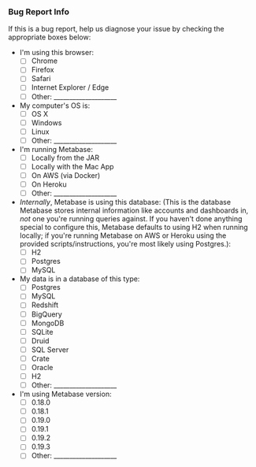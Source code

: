 

### Bug Report Info

If this is a bug report, help us diagnose your issue by checking the appropriate boxes below:

*  I'm using this browser:
   - [ ] Chrome
   - [ ] Firefox
   - [ ] Safari
   - [ ] Internet Explorer / Edge
   - [ ] Other: ____________________
*  My computer's OS is:
   - [ ] OS X
   - [ ] Windows
   - [ ] Linux
   - [ ] Other: ____________________
*  I'm running Metabase:
   - [ ] Locally from the JAR
   - [ ] Locally with the Mac App
   - [ ] On AWS (via Docker)
   - [ ] On Heroku
   - [ ] Other: ____________________
* *Internally*, Metabase is using this database: (This is the database Metabase stores internal information like accounts and dashboards in, *not* one you're running queries against. If you haven't done anything special to configure this, Metabase defaults to using H2 when running locally; if you're running Metabase on AWS or Heroku using the provided scripts/instructions, you're most likely using Postgres.):
   - [ ] H2
   - [ ] Postgres
   - [ ] MySQL
*  My data is in a database of this type:
   - [ ] Postgres
   - [ ] MySQL
   - [ ] Redshift
   - [ ] BigQuery
   - [ ] MongoDB
   - [ ] SQLite
   - [ ] Druid
   - [ ] SQL Server
   - [ ] Crate
   - [ ] Oracle
   - [ ] H2
   - [ ] Other: ____________________
*  I'm using Metabase version:
   - [ ] 0.18.0
   - [ ] 0.18.1
   - [ ] 0.19.0
   - [ ] 0.19.1
   - [ ] 0.19.2
   - [ ] 0.19.3
   - [ ] Other: ____________________
